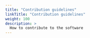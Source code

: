 ```yaml
---
title: "Contribution guidelines"
linkTitle: "Contribution guidelines"
weight: 100
description: >
  How to contribute to the software
---
```



